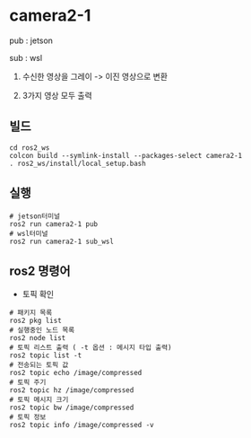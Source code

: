 # camera2-1

pub : jetson

sub : wsl

1) 수신한 영상을 그레이 -> 이진 영상으로 변환

2) 3가지 영상 모두 출력

## 빌드
```
cd ros2_ws
colcon build --symlink-install --packages-select camera2-1
. ros2_ws/install/local_setup.bash
```

## 실행
```
# jetson터미널
ros2 run camera2-1 pub
# wsl터미널
ros2 run camera2-1 sub_wsl
```

## ros2 명령어

- 토픽 확인
```
# 패키지 목록
ros2 pkg list
# 실행중인 노드 목록
ros2 node list
# 토픽 리스트 출력 ( -t 옵션 : 메시지 타입 출력)
ros2 topic list -t
# 전송되는 토픽 값
ros2 topic echo /image/compressed
# 토픽 주기
ros2 topic hz /image/compressed
# 토픽 메시지 크기
ros2 topic bw /image/compressed
# 토픽 정보
ros2 topic info /image/compressed -v
```
